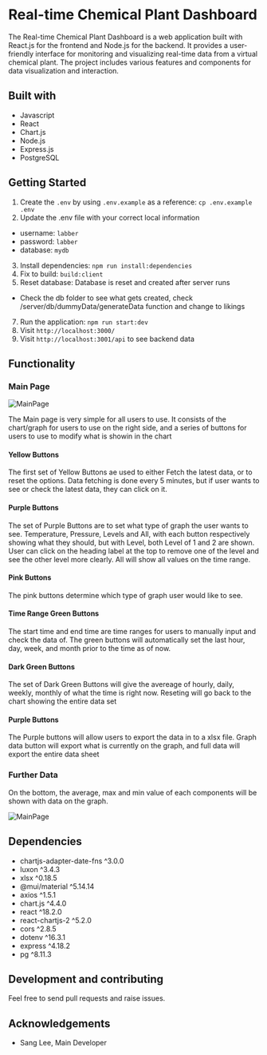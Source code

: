 # Real-time Chemical Plant Dashboard

The Real-time Chemical Plant Dashboard is a web application built with React.js for the frontend and Node.js for the backend. It provides a user-friendly interface for monitoring and visualizing real-time data from a virtual chemical plant. The project includes various features and components for data visualization and interaction.

## Built with

- Javascript
- React
- Chart.js
- Node.js
- Express.js
- PostgreSQL

## Getting Started

1. Create the `.env` by using `.env.example` as a reference: `cp .env.example .env`
2. Update the .env file with your correct local information

- username: `labber`
- password: `labber`
- database: `mydb`

3. Install dependencies: `npm run install:dependencies`
4. Fix to build: `build:client`
5. Reset database: Database is reset and created after server runs

- Check the db folder to see what gets created, check /server/db/dummyData/generateData function and change to likings

7. Run the application: `npm run start:dev`
8. Visit `http://localhost:3000/`
9. Visit `http://localhost:3001/api` to see backend data

## Functionality

### Main Page
![MainPage]((https://github.com/melonaster3/chemical-plant-dashboard/blob/new-main/client/public/simacro.png?raw=true))

The Main page is very simple for all users to use. It consists of the chart/graph for users to use on the right side, and a series of buttons for users to use to modify what is showin in the chart

#### Yellow Buttons

The first set of Yellow Buttons ae used to either Fetch the latest data, or to reset the options. Data fetching is done every 5 minutes, but if user wants to see or check the latest data, they can click on it.

#### Purple Buttons

The set of Purple Buttons are to set what type of graph the user wants to see. Temperature, Pressure, Levels and All, with each button respectively showing what they should, but with Level, both Level of 1 and 2 are shown. User can click on the heading label at the top to remove one of the level and see the other level more clearly. All will show all values on the time range.

#### Pink Buttons

The pink buttons determine which type of graph user would like to see.

#### Time Range Green Buttons

The start time and end time are time ranges for users to manually input and check the data of. The green buttons will automatically set the last hour, day, week, and month prior to the time as of now.

#### Dark Green Buttons

The set of Dark Green Buttons will give the avereage of hourly, daily, weekly, monthly of what the time is right now. Reseting will go back to the chart showing the entire data set

#### Purple Buttons

The Purple buttons will allow users to export the data in to a xlsx file. Graph data button will export what is currently on the graph, and full data will export the entire data sheet

### Further Data

On the bottom, the average, max and min value of each components will be shown with data on the graph.


![MainPage]((https://github.com/melonaster3/chemical-plant-dashboard/blob/new-main/client/public/simacro2.png?raw=true))


## Dependencies

- chartjs-adapter-date-fns ^3.0.0
- luxon ^3.4.3
- xlsx ^0.18.5
- @mui/material ^5.14.14
- axios ^1.5.1
- chart.js ^4.4.0
- react ^18.2.0
- react-chartjs-2 ^5.2.0
- cors ^2.8.5
- dotenv ^16.3.1
- express ^4.18.2
- pg ^8.11.3

## Development and contributing

Feel free to send pull requests and raise issues.

## Acknowledgements

- Sang Lee, Main Developer
